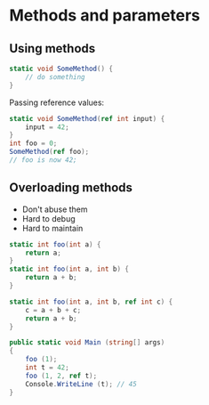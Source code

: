 # Methods and parameters

## Using methods

```cs
static void SomeMethod() {
    // do something
}
```

Passing reference values:

```cs
static void SomeMethod(ref int input) {
    input = 42;
}
int foo = 0;
SomeMethod(ref foo);
// foo is now 42;
```

## Overloading methods

 - Don't abuse them
 - Hard to debug
 - Hard to maintain

```cs
static int foo(int a) {
    return a;
}
static int foo(int a, int b) {
    return a + b;
}

static int foo(int a, int b, ref int c) {
    c = a + b + c;
    return a + b;
}

public static void Main (string[] args)
{
    foo (1);
    int t = 42;
    foo (1, 2, ref t);
    Console.WriteLine (t); // 45
}
```
